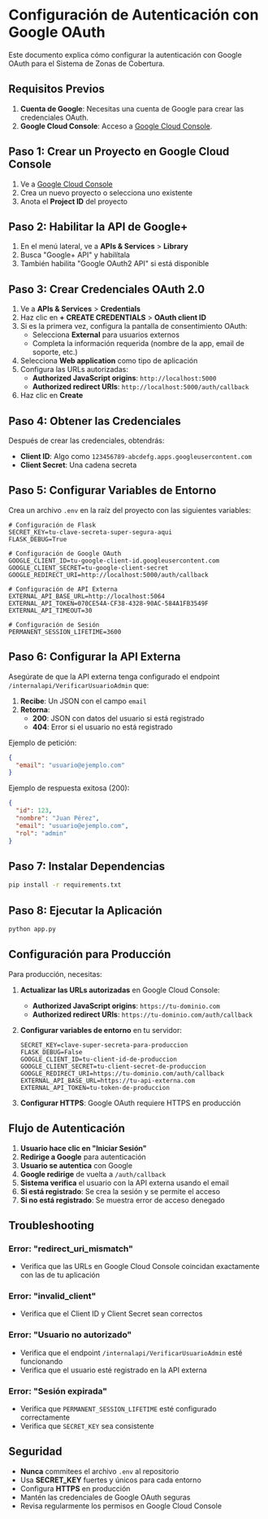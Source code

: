 # Configuración de Autenticación con Google OAuth

Este documento explica cómo configurar la autenticación con Google OAuth para el Sistema de Zonas de Cobertura.

## Requisitos Previos

1. **Cuenta de Google**: Necesitas una cuenta de Google para crear las credenciales OAuth.
2. **Google Cloud Console**: Acceso a [Google Cloud Console](https://console.cloud.google.com/).

## Paso 1: Crear un Proyecto en Google Cloud Console

1. Ve a [Google Cloud Console](https://console.cloud.google.com/)
2. Crea un nuevo proyecto o selecciona uno existente
3. Anota el **Project ID** del proyecto

## Paso 2: Habilitar la API de Google+

1. En el menú lateral, ve a **APIs & Services** > **Library**
2. Busca "Google+ API" y habilítala
3. También habilita "Google OAuth2 API" si está disponible

## Paso 3: Crear Credenciales OAuth 2.0

1. Ve a **APIs & Services** > **Credentials**
2. Haz clic en **+ CREATE CREDENTIALS** > **OAuth client ID**
3. Si es la primera vez, configura la pantalla de consentimiento OAuth:
   - Selecciona **External** para usuarios externos
   - Completa la información requerida (nombre de la app, email de soporte, etc.)
4. Selecciona **Web application** como tipo de aplicación
5. Configura las URLs autorizadas:
   - **Authorized JavaScript origins**: `http://localhost:5000`
   - **Authorized redirect URIs**: `http://localhost:5000/auth/callback`
6. Haz clic en **Create**

## Paso 4: Obtener las Credenciales

Después de crear las credenciales, obtendrás:
- **Client ID**: Algo como `123456789-abcdefg.apps.googleusercontent.com`
- **Client Secret**: Una cadena secreta

## Paso 5: Configurar Variables de Entorno

Crea un archivo `.env` en la raíz del proyecto con las siguientes variables:

```env
# Configuración de Flask
SECRET_KEY=tu-clave-secreta-super-segura-aqui
FLASK_DEBUG=True

# Configuración de Google OAuth
GOOGLE_CLIENT_ID=tu-google-client-id.googleusercontent.com
GOOGLE_CLIENT_SECRET=tu-google-client-secret
GOOGLE_REDIRECT_URI=http://localhost:5000/auth/callback

# Configuración de API Externa
EXTERNAL_API_BASE_URL=http://localhost:5064
EXTERNAL_API_TOKEN=070CE54A-CF38-4328-90AC-584A1FB3549F
EXTERNAL_API_TIMEOUT=30

# Configuración de Sesión
PERMANENT_SESSION_LIFETIME=3600
```

## Paso 6: Configurar la API Externa

Asegúrate de que la API externa tenga configurado el endpoint `/internalapi/VerificarUsuarioAdmin` que:

1. **Recibe**: Un JSON con el campo `email`
2. **Retorna**: 
   - **200**: JSON con datos del usuario si está registrado
   - **404**: Error si el usuario no está registrado

Ejemplo de petición:
```json
{
  "email": "usuario@ejemplo.com"
}
```

Ejemplo de respuesta exitosa (200):
```json
{
  "id": 123,
  "nombre": "Juan Pérez",
  "email": "usuario@ejemplo.com",
  "rol": "admin"
}
```

## Paso 7: Instalar Dependencias

```bash
pip install -r requirements.txt
```

## Paso 8: Ejecutar la Aplicación

```bash
python app.py
```

## Configuración para Producción

Para producción, necesitas:

1. **Actualizar las URLs autorizadas** en Google Cloud Console:
   - **Authorized JavaScript origins**: `https://tu-dominio.com`
   - **Authorized redirect URIs**: `https://tu-dominio.com/auth/callback`

2. **Configurar variables de entorno** en tu servidor:
   ```env
   SECRET_KEY=clave-super-secreta-para-produccion
   FLASK_DEBUG=False
   GOOGLE_CLIENT_ID=tu-client-id-de-produccion
   GOOGLE_CLIENT_SECRET=tu-client-secret-de-produccion
   GOOGLE_REDIRECT_URI=https://tu-dominio.com/auth/callback
   EXTERNAL_API_BASE_URL=https://tu-api-externa.com
   EXTERNAL_API_TOKEN=tu-token-de-produccion
   ```

3. **Configurar HTTPS**: Google OAuth requiere HTTPS en producción

## Flujo de Autenticación

1. **Usuario hace clic en "Iniciar Sesión"**
2. **Redirige a Google** para autenticación
3. **Usuario se autentica** con Google
4. **Google redirige** de vuelta a `/auth/callback`
5. **Sistema verifica** el usuario con la API externa usando el email
6. **Si está registrado**: Se crea la sesión y se permite el acceso
7. **Si no está registrado**: Se muestra error de acceso denegado

## Troubleshooting

### Error: "redirect_uri_mismatch"
- Verifica que las URLs en Google Cloud Console coincidan exactamente con las de tu aplicación

### Error: "invalid_client"
- Verifica que el Client ID y Client Secret sean correctos

### Error: "Usuario no autorizado"
- Verifica que el endpoint `/internalapi/VerificarUsuarioAdmin` esté funcionando
- Verifica que el usuario esté registrado en la API externa

### Error: "Sesión expirada"
- Verifica que `PERMANENT_SESSION_LIFETIME` esté configurado correctamente
- Verifica que `SECRET_KEY` sea consistente

## Seguridad

- **Nunca** commitees el archivo `.env` al repositorio
- Usa **SECRET_KEY** fuertes y únicos para cada entorno
- Configura **HTTPS** en producción
- Mantén las credenciales de Google OAuth seguras
- Revisa regularmente los permisos en Google Cloud Console
